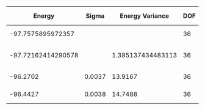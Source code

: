 | Energy             | Sigma  | Energy Variance   | DOF | Einf | Method                       | Data Repository |
|--------------------|--------|-------------------|-----|------|------------------------------|-----------------|
| -97.7575895972357  |        |                   | 36  | 0    | Exact diagonalization        |                 |
| -97.72162414290578 |        | 1.385137434483113 | 36  | 0    | DMRG (bond dimension = 2048) |                 |
| -96.2702           | 0.0037 | 13.9167           | 36  | 0    | RBM (alpha = 1)              |                 |
| -96.4427           | 0.0038 | 14.7488           | 36  | 0    | Jastrow baseline             |                 |
